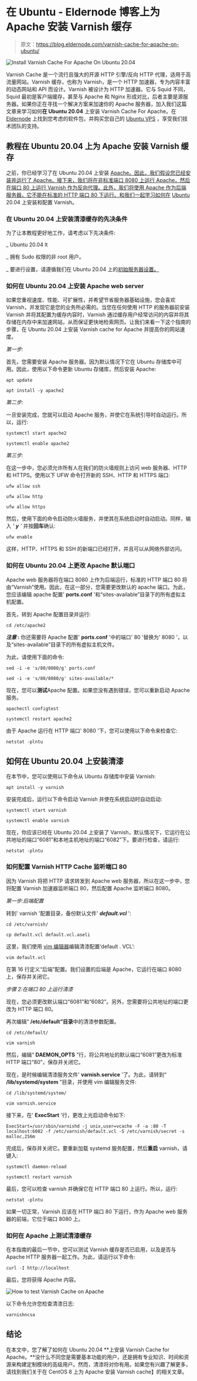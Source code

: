 # 在 Ubuntu - Eldernode 博客上为 Apache 安装 Varnish 缓存

> 原文：<https://blog.eldernode.com/varnish-cache-for-apache-on-ubuntu/>

![Install Varnish Cache For Apache On Ubuntu 20.04](img/8c490142ce51b30deb55b05c2155f6ac.png)

Varnish Cache 是一个流行且强大的开源 HTTP 引擎/反向 HTTP 代理，适用于高流量网站。Varnish 缓存，也称为 Varnish，是一个 HTTP 加速器，专为内容丰富的动态网站和 API 而设计。Varnish 被设计为 HTTP 加速器。它与 Squid 不同，Squid 最初是客户端缓存，甚至与 Apache 和 Nginx 形成对比，后者主要是源服务器。如果你正在寻找一个解决方案来加速你的 Apache 服务器，加入我们这篇文章来学习如何**在 Ubuntu 20.04** 上安装 Varnish Cache For Apache。在 [Eldernode](https://eldernode.com/) 上找到您考虑的软件包，并购买您自己的 [Ubuntu VPS](https://eldernode.com/ubuntu-vps/) ，享受我们技术团队的支持。

## **教程在 Ubuntu 20.04 上为 Apache 安装 Varnish 缓存**

之前，你已经学习了在 Ubuntu 20.04 上安装 [Apache。因此，我们假设您已经安装并运行了 Apache。接下来，我们将在非标准端口 8080 上运行 Apache，然后在端口 80 上运行 Varnish 作为反向代理。此外，我们将使用 Apache 作为后端服务器，它不能在标准的 HTTP 端口 80 下运行。和我们一起学习如何在](https://blog.eldernode.com/apache-web-server-ubuntu-20/) [Ubuntu](https://blog.eldernode.com/tag/ubuntu/) 20.04 上安装和配置 Varnish。

### **在 Ubuntu 20.04 上安装清漆缓存的先决条件**

为了让本教程更好地工作，请考虑以下先决条件:

_ Ubuntu 20.04 lt

_ 拥有 Sudo 权限的非 root 用户。

_ 要进行设置，请遵循我们在 Ubuntu 20.04 上的[初始服务器设置。](https://blog.eldernode.com/initial-server-setup-on-ubuntu-20/)

### **如何在 Ubuntu 20.04 上安装 Apache web server**

如果您重视速度、性能、可扩展性，并希望节省服务器基础设施，您会喜欢 Varnish，并发现它是您的业务所必需的。当您在任何使用 HTTP 的服务器前安装 Varnish 并将其配置为缓存内容时，Varnish 通过缓存用户经常访问的内容并将其存储在内存中来加速网站，从而保证更快地检索网页。让我们来看一下这个指南的步骤，在 Ubuntu 20.04 上安装 Varnish cache for Apache 并提高你的网站速度。

*第一步:*

首先，您需要安装 Apache 服务器。因为默认情况下它在 Ubuntu 存储库中可用。因此，使用以下命令更新 Ubuntu 存储库，然后安装 Apache:

```
apt update
```

```
apt install -y apache2
```

*第二步:*

一旦安装完成，您就可以启动 Apache 服务，并使它在系统引导时自动运行。所以，运行:

```
systemctl start apache2
```

```
systemctl enable apache2
```

*第三步:*

在这一步中，您必须允许所有人在我们的防火墙规则上访问 web 服务器、HTTP 和 HTTPS。使用以下 UFW 命令打开新的 SSH、HTTP 和 HTTPS 端口:

```
ufw allow ssh
```

```
ufw allow http
```

```
ufw allow https
```

然后，使用下面的命令启动防火墙服务，并使其在系统启动时自动启动。同样，输入 *' **y** '* 并按**回车**确认:

```
ufw enable
```

这样，HTTP、HTTPS 和 SSH 的新端口已经打开，并且可以从网络外部访问。

### **如何在 Ubuntu 20.04 上更改 Apache 默认端口**

Apache web 服务器将在端口 8080 上作为后端运行，标准的 HTTP 端口 80 将由“Varnish”使用。因此，在这一部分，您需要更改默认的 apache 端口。为此，您应该编辑 apache 配置' **ports.conf** '和“sites-available”目录下的所有虚拟主机配置。

首先，转到 Apache 配置目录并运行:

```
cd /etc/apache2
```

***注意* :** 你还需要将 Apache 配置' **ports.conf** '中的端口' 80 '替换为' 8080 '，以及“sites-available”目录下的所有虚拟主机文件。

为此，请使用下面的命令:

```
sed -i -e 's/80/8080/g' ports.conf
```

```
sed -i -e 's/80/8080/g' sites-available/*
```

现在，您可以**测试**Apache 配置。如果您没有遇到错误，您可以重新启动 Apache 服务。

```
apachectl configtest
```

```
systemctl restart apache2
```

由于 Apache 运行在 HTTP 端口' 8080 '下，您可以使用以下命令来检查它:

```
netstat -plntu
```

## **如何在 Ubuntu 20.04 上安装清漆**

在本节中，您可以使用以下命令从 Ubuntu 存储库中安装 Varnish:

```
apt install -y varnish
```

安装完成后，运行以下命令启动 Varnish 并使在系统启动时自动启动:

```
systemctl start varnish
```

```
systemctl enable varnish
```

现在，你应该已经在 Ubuntu 20.04 上安装了 Varnish，默认情况下，它运行在公共地址的端口“6081”和本地主机地址的端口“6082”下。要进行检查，请运行:

```
netstat -plntu
```

### **如何配置 Varnish HTTP Cache 监听端口 80**

因为 Varnish 将把 HTTP 请求转发到 Apache web 服务器，所以在这一步中，您将配置 Varnish 加速器监听端口 80，然后配置 Apache 监听端口 8080。

*第一步:后端配置* 

转到' varnish '配置目录，备份默认文件' ***default.vcl*** ':

```
cd /etc/varnish/
```

```
cp default.vcl default.vcl.aseli
```

这里，我们使用 [vim 编辑器](https://blog.eldernode.com/use-vi-full-text-editor/)编辑清漆配置‘default . VCL’:

```
vim default.vcl
```

在第 16 行定义“后端”配置。我们设置的后端是 Apache，它运行在端口 8080 上，保存并关闭它。

*步骤 2:在端口 80 上运行清漆*

现在，您必须更改默认端口“6081”和“6082”。另外，您需要将公共地址的端口更改为 HTTP 端口 80。

再次编辑“ **/etc/default”目录**中的清漆参数配置。

```
cd /etc/default/
```

```
vim varnish
```

然后，编辑“ **DAEMON_OPTS** ”行，将公共地址的默认端口“6081”更改为标准 HTTP 端口“80”，保存并关闭它。

现在，是时候编辑清漆服务文件' **varnish.service** '了。为此，请转到“ **/lib/systemd/system** ”目录，并使用 vim 编辑服务文件:

```
cd /lib/systemd/system/
```

```
vim varnish.service
```

接下来，在' **ExecStart** '行，更改上光启动命令如下:

```
ExecStart=/usr/sbin/varnishd -j unix,user=vcache -F -a :80 -T localhost:6082 -f /etc/varnish/default.vcl -S /etc/varnish/secret -s malloc,256m
```

完成后，保存并关闭它。要重新加载 systemd 服务配置，然后**重启** varnish，请键入:

```
systemctl daemon-reload
```

```
systemctl restart varnish
```

最后，您可以检查 varnish 并确保它在 HTTP 端口 80 上运行。所以，运行:

```
netstat -plntu
```

如果一切正常，Varnish 应该在 HTTP 端口 80 下运行，作为 Apache web 服务器的前端，它位于端口 8080 上。

### **如何在 Apache** 上测试清漆缓存

在本指南的最后一节中，您可以测试 Varnish 缓存是否已启用，以及是否与 Apache HTTP 服务器一起工作。为此，请运行以下命令:

```
curl -I http://localhost
```

最后，您将获得 Apache 内容。

![How to test Varnish Cache on Apache](img/dfb328e99cd134912733d735d0266157.png)

以下命令允许您检查清漆日志:

```
varnishncsa
```

## 结论

在本文中，您了解了如何在 Ubuntu 20.04 **上安装 Varnish Cache for Apache。**没什么不同您是需要基本功能的用户，还是拥有专业知识、时间和资源来构建定制模块的高级用户。然而，清漆将对你有用。如果您有兴趣了解更多，请找到我们关于在 CentOS 8 上为 Apache 安装 Varnish cache】的相关文章。
